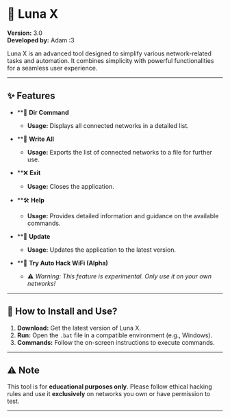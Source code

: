 # 🌙 **Luna X**  
**Version:** 3.0  
**Developed by:** Adam :3  

Luna X is an advanced tool designed to simplify various network-related tasks and automation. It combines simplicity with powerful functionalities for a seamless user experience.

---

## ✨ **Features**

- **📂 **Dir Command**  
  - **Usage:** Displays all connected networks in a detailed list.

- **📝 **Write All**  
  - **Usage:** Exports the list of connected networks to a file for further use.

- **❌ **Exit**  
  - **Usage:** Closes the application.

- **🛠️ **Help**  
  - **Usage:** Provides detailed information and guidance on the available commands.

- **🔄 **Update**  
  - **Usage:** Updates the application to the latest version.

- **🚀 **Try Auto Hack WiFi (Alpha)**  
  - ⚠️ *Warning: This feature is experimental. Only use it on your own networks!*

---

## 🚀 **How to Install and Use?**

1. **Download:** Get the latest version of Luna X.
2. **Run:** Open the `.bat` file in a compatible environment (e.g., Windows).
3. **Commands:** Follow the on-screen instructions to execute commands.

---

## ⚠️ **Note**  
This tool is for **educational purposes only**. Please follow ethical hacking rules and use it **exclusively** on networks you own or have permission to test.

---
